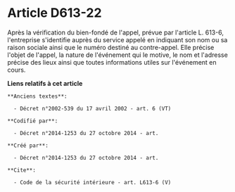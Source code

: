 # Article D613-22

Après la vérification du bien-fondé de l'appel, prévue par l'article L. 613-6, l'entreprise s'identifie auprès du service
appelé en indiquant son nom ou sa raison sociale ainsi que le numéro destiné au contre-appel. Elle précise l'objet de
l'appel, la nature de l'événement qui le motive, le nom et l'adresse précise des lieux ainsi que toutes informations utiles
sur l'événement en cours.

**Liens relatifs à cet article**

	**Anciens textes**:

	  - Décret n°2002-539 du 17 avril 2002 - art. 6 (VT)

	**Codifié par**:

	  - Décret n°2014-1253 du 27 octobre 2014 - art.

	**Créé par**:

	  - Décret n°2014-1253 du 27 octobre 2014 - art.

	**Cite**:

	  - Code de la sécurité intérieure - art. L613-6 (V)
